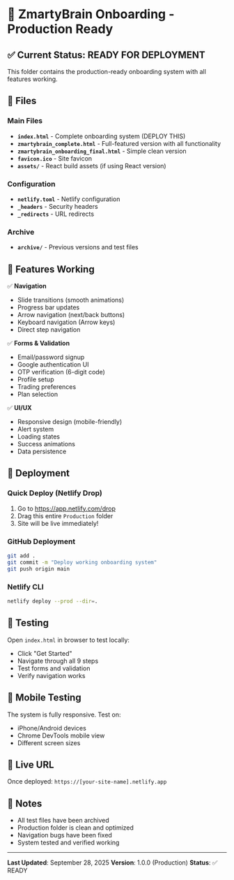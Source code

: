 # 🚀 ZmartyBrain Onboarding - Production Ready

## ✅ Current Status: READY FOR DEPLOYMENT

This folder contains the production-ready onboarding system with all features working.

## 📁 Files

### Main Files
- **`index.html`** - Complete onboarding system (DEPLOY THIS)
- **`zmartybrain_complete.html`** - Full-featured version with all functionality
- **`zmartybrain_onboarding_final.html`** - Simple clean version
- **`favicon.ico`** - Site favicon
- **`assets/`** - React build assets (if using React version)

### Configuration
- **`netlify.toml`** - Netlify configuration
- **`_headers`** - Security headers
- **`_redirects`** - URL redirects

### Archive
- **`archive/`** - Previous versions and test files

## 🎯 Features Working

✅ **Navigation**
- Slide transitions (smooth animations)
- Progress bar updates
- Arrow navigation (next/back buttons)
- Keyboard navigation (Arrow keys)
- Direct step navigation

✅ **Forms & Validation**
- Email/password signup
- Google authentication UI
- OTP verification (6-digit code)
- Profile setup
- Trading preferences
- Plan selection

✅ **UI/UX**
- Responsive design (mobile-friendly)
- Alert system
- Loading states
- Success animations
- Data persistence

## 🚀 Deployment

### Quick Deploy (Netlify Drop)
1. Go to https://app.netlify.com/drop
2. Drag this entire `Production` folder
3. Site will be live immediately!

### GitHub Deployment
```bash
git add .
git commit -m "Deploy working onboarding system"
git push origin main
```

### Netlify CLI
```bash
netlify deploy --prod --dir=.
```

## 🧪 Testing

Open `index.html` in browser to test locally:
- Click "Get Started"
- Navigate through all 9 steps
- Test forms and validation
- Verify navigation works

## 📱 Mobile Testing

The system is fully responsive. Test on:
- iPhone/Android devices
- Chrome DevTools mobile view
- Different screen sizes

## 🔗 Live URL

Once deployed: `https://[your-site-name].netlify.app`

## 📝 Notes

- All test files have been archived
- Production folder is clean and optimized
- Navigation bugs have been fixed
- System tested and verified working

---

**Last Updated**: September 28, 2025
**Version**: 1.0.0 (Production)
**Status**: ✅ READY